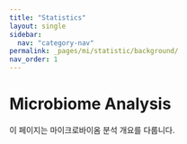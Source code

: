 ```yaml
---
title: "Statistics"
layout: single
sidebar:
  nav: "category-nav"
permalink: _pages/mi/statistic/background/
nav_order: 1
---
```


# Microbiome Analysis

이 페이지는 마이크로바이옴 분석 개요를 다룹니다.
